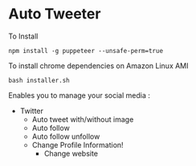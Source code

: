 # Auto Tweeter

To Install 
```
npm install -g puppeteer --unsafe-perm=true
```
To install chrome dependencies on Amazon Linux AMI 
```
bash installer.sh
```


Enables you to manage your social media :    
- Twitter  
  - Auto tweet with/without image  
  - Auto follow
  - Auto follow unfollow
  - Change Profile Information!
	- Change website